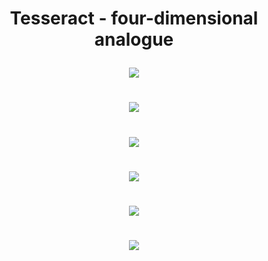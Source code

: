 # <p align="center">  Tesseract - four-dimensional analogue </p>


<p align="center"> 
 <img src="https://user-images.githubusercontent.com/113218619/235282961-b85e69fe-6d0f-4b7e-aeb0-bc7171fa3eb8.gif" />
 
#

<p align="center"> 
 <img src="https://user-images.githubusercontent.com/113218619/235283420-3c655c06-0ec5-4792-ba85-b566d3af706f.png" />

#
<p align="center"> 
 <img src="https://user-images.githubusercontent.com/113218619/235283209-286d481d-47f5-47e3-be81-c3ddab0cd93a.png"  />
 
#

<p align="center"> 
<img src="https://user-images.githubusercontent.com/113218619/235283271-e9452b16-c298-4f3d-aa26-2a11fd0a9811.png" />

#

<p align="center"> 
 <img src="https://user-images.githubusercontent.com/113218619/235335214-9f6f6187-3cc8-44d6-8e1e-6d371e56a359.gif" />

#
 
 <p align="center"> 
<img src="https://user-images.githubusercontent.com/113218619/235334683-c2a2619c-e3c1-439f-82bc-7a66c970d367.png" />





